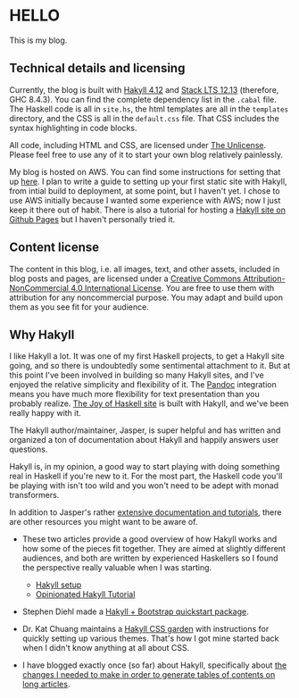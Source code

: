 # HELLO

This is my blog. 

## Technical details and licensing

Currently, the blog is built with [Hakyll 4.12](http://hackage.haskell.org/package/hakyll) and [Stack LTS 12.13](https://www.stackage.org/lts-12.13) (therefore, GHC 8.4.3). You can find the complete dependency list in the `.cabal` file. The Haskell code is all in `site.hs`, the html templates are all in the `templates` directory, and the CSS is all in the `default.css` file. That CSS includes the syntax highlighting in code blocks.

All code, including HTML and CSS, are licensed under [The Unlicense](http://unlicense.org/). Please feel free to use any of it to start your own blog relatively painlessly. 

My blog is hosted on AWS. You can find some instructions for setting that up [here](https://osterlund.xyz/posts/2015-11-06-hakyll_site_amazon_aws.html). I plan to write a guide to setting up your first static site with Hakyll, from intial build to deployment, at some point, but I haven't yet. I chose to use AWS initially because I wanted some experience with AWS; now I just keep it there out of habit. There is also a tutorial for hosting a [Hakyll site on Github Pages](https://jaspervdj.be/hakyll/tutorials/github-pages-tutorial.html) but I haven't personally tried it.

## Content license

The content in this blog, i.e. all images, text, and other assets, included in blog posts and pages, are licensed under a [Creative Commons Attribution-NonCommercial 4.0 International License](https://creativecommons.org/licenses/by-nc/4.0/). You are free to use them with attribution for any noncommercial purpose. You may adapt and build upon them as you see fit for your audience. 


## Why Hakyll

I like Hakyll a lot. It was one of my first Haskell projects, to get a Hakyll site going, and so there is undoubtedly some sentimental attachment to it. But at this point I've been involved in building so many Hakyll sites, and I've enjoyed the relative simplicity and flexibility of it. The [Pandoc](https://pandoc.org/MANUAL.html) integration means you have much more flexibility for text presentation than you probably realize. [The Joy of Haskell site](https://joyofhaskell.com/) is built with Hakyll, and we've been really happy with it.

The Hakyll author/maintainer, Jasper, is super helpful and has written and organized a ton of documentation about Hakyll and happily answers user questions. 

Hakyll is, in my opinion, a good way to start playing with doing something real in Haskell if you're new to it. For the most part, the Haskell code you'll be playing with isn't too wild and you won't need to be adept with monad transformers. 

In addition to Jasper's rather [extensive documentation and tutorials](https://jaspervdj.be/hakyll/), there are other resources you might want to be aware of. 
 
- These two articles provide a good overview of how Hakyll works and how some of the pieces fit together. They are aimed at slightly different audiences, and both are written by experienced Haskellers so I found the perspective really valuable when I was starting.

  * [Hakyll setup](http://yannesposito.com/Scratch/en/blog/Hakyll-setup/)   
  * [Opinionated Hakyll Tutorial](http://sigkill.dk/writings/guides/hakyll.html)  

- Stephen Diehl made a [Hakyll + Bootstrap quickstart package](https://github.com/sdiehl/hakyll-bootstrap).  
 
- Dr. Kat Chuang maintains a [Hakyll CSS garden](http://katychuang.com/hakyll-cssgarden/gallery/) with instructions for quickly setting up various themes. That's how I got mine started back when I didn't know anything at all about CSS.  

- I have blogged exactly once (so far) about Hakyll, specifically about [the changes I needed to make in order to generate tables of contents on long articles](https://argumatronic.com/posts/2018-01-16-pandoc-toc.html). 


 